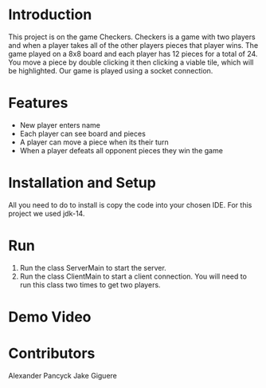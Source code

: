<h1> Introduction</h1>
This project is on the game Checkers. Checkers is a game with two players and when a player takes all of the other players pieces that player wins. The game played on a 8x8 board
and each player has 12 pieces for a total of 24. You move a piece by double clicking it then clicking a viable tile, which will be highlighted. Our game is played using a socket connection.
<h1> Features</h1>
<ul>
 <li>New player enters name</li>
 <li>Each player can see board and pieces</li>
 <li>A player can move a piece when its their turn</li>
 <li>When a player defeats all opponent pieces they win the game</li>
</ul>
<h1> Installation and Setup</h1>
All you need to do to install is copy the code into your chosen IDE. For this project we used jdk-14.
<h1> Run</h1>
<ol>
<li>Run the class ServerMain to start the server.</li>
<li>Run the class ClientMain to start a client connection. You will need to run this class two times to get two players.</li>
</ol>
<h1> Demo Video</h1>

<h1> Contributors</h1>
Alexander Pancyck
Jake Giguere
